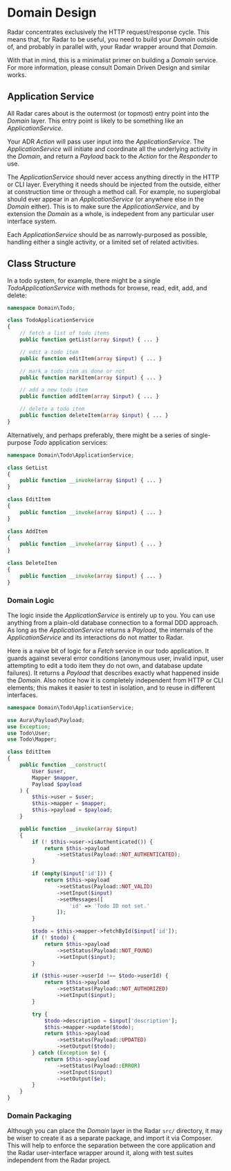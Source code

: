 # Domain Design

Radar concentrates exclusively the HTTP request/response cycle. This means that,
for Radar to be useful, you need to build your _Domain_ outside of, and probably
in parallel with, your Radar wrapper around that _Domain_.

With that in mind, this is a minimalist primer on building a _Domain_ service.
For more information, please consult Domain Driven Design and similar works.

## Application Service

All Radar cares about is the outermost (or topmost) entry point into the
_Domain_ layer. This entry point is likely to be something like an
_ApplicationService_.

Your ADR _Action_ will pass user input into the _ApplicationService_. The
_ApplicationService_ will initiate and coordinate all the underlying activity in
the _Domain_, and return a _Payload_ back to the _Action_ for the _Responder_ to
use.

The _ApplicationService_ should never access anything directly in the HTTP or
CLI layer. Everything it needs should be injected from the outside, either at
construction time or through a method call. For example, no superglobal should
ever appear in an _ApplicationService_ (or anywhere else in the _Domain_
either). This is to make sure the _ApplicationService_, and by extension the
_Domain_ as a whole, is indepedent from any particular user interface system.

Each _ApplicationService_ should be as narrowly-purposed as possible, handling
either a single activity, or a limited set of related activities.

## Class Structure

In a todo system, for example, there might be a single _TodoApplicationService_
with methods for browse, read, edit, add, and delete:

```php
namespace Domain\Todo;

class TodoApplicationService
{
    // fetch a list of todo items
    public function getList(array $input) { ... }

    // edit a todo item
    public function editItem(array $input) { ... }

    // mark a todo item as done or not
    public function markItem(array $input) { ... }

    // add a new todo item
    public function addItem(array $input) { ... }

    // delete a todo item
    public function deleteItem(array $input) { ... }
}
```

Alternatively, and perhaps preferably, there might be a series of single-purpose
_Todo_ application services:

```php
namespace Domain\Todo\ApplicationService;

class GetList
{
    public function __invoke(array $input) { ... }
}

class EditItem
{
    public function __invoke(array $input) { ... }
}

class AddItem
{
    public function __invoke(array $input) { ... }
}

class DeleteItem
{
    public function __invoke(array $input) { ... }
}
```

### Domain Logic

The logic inside the _ApplicationService_ is entirely up to you. You can use
anything from a plain-old database connection to a formal DDD approach. As long
as the _ApplicationService_ returns a _Payload_, the internals of the
_ApplicationService_ and its interactions do not matter to Radar.

Here is a naive bit of logic for a _Fetch_ service in our todo application. It
guards against several error conditions (anonymous user, invalid input, user
attempting to edit a todo item they do not own, and database update failures).
It returns a _Payload_ that describes exactly what happened inside the
_Domain_. Also notice how it is completely independent from HTTP or CLI
elements; this makes it easier to test in isolation, and to reuse in different
interfaces.

```php
namespace Domain\Todo\ApplicationService;

use Aura\Payload\Payload;
use Exception;
use Todo\User;
use Todo\Mapper;

class EditItem
{
    public function __construct(
        User $user,
        Mapper $mapper,
        Payload $payload
    ) {
        $this->user = $user;
        $this->mapper = $mapper;
        $this->payload = $payload;
    }

    public function __invoke(array $input)
    {
        if (! $this->user->isAuthenticated()) {
            return $this->payload
                ->setStatus(Payload::NOT_AUTHENTICATED);
        }

        if (empty($input['id'])) {
            return $this->payload
                ->setStatus(Payload::NOT_VALID)
                ->setInput($input)
                ->setMessages([
                    'id' => 'Todo ID not set.'
                ]);
        }

        $todo = $this->mapper->fetchById($input['id']);
        if (! $todo) {
            return $this->payload
                ->setStatus(Payload::NOT_FOUND)
                ->setInput($input);
        }

        if ($this->user->userId !== $todo->userId) {
            return $this->payload
                ->setStatus(Payload::NOT_AUTHORIZED)
                ->setInput($input);
        }

        try {
            $todo->description = $input['description'];
            $this->mapper->update($todo);
            return $this->payload
                ->setStatus(Payload::UPDATED)
                ->setOutput($todo);
        } catch (Exception $e) {
            return $this->payload
                ->setStatus(Payload::ERROR)
                ->setInput($input)
                ->setOutput($e);
        }
    }
}
```

### Domain Packaging

Although you can place the _Domain_ layer in the Radar `src/` directory, it may
be wiser to create it as a separate package, and import it via Composer. This
will help to enforce the separation between the core application and the Radar
user-interface wrapper around it, along with test suites independent from the
Radar project.
